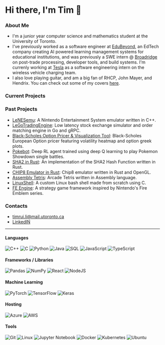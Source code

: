 Hi there, I'm Tim 👋
==================================================================================================
### About Me
- I'm a junior year computer science and mathematics student at the University of Toronto.
- I've previously worked as a software engineer at [EduBeyond](https://www.edubeyond.dev/), an EdTech company creating AI powered learning management systems for educational institutions, and was previously a SWE intern @ [Broadridge](https://www.broadridge.com/) on post-trade processing, developer tools, and build systems. I'm currenly working at [Tesla](https://www.tesla.com/) as a software engineering intern on the wireless vehicle charging team.
- I also love playing guitar, and am a big fan of RHCP, John Mayer, and Hendrix. You can check out some of my covers [here](https://www.instagram.com/ltrui_guitar).

### Current Projects

### Past Projects
- [LeNESemu](https://github.com/Heian0/LeNESemu): A Nintendo Entertainment System emulator written in C++.
- [LeGoTradingEngine](https://github.com/Heian0/LeGoTradingEngine): Low latency stock exchange simulator and order matching engine in Go and gRPC.
- [Black-Scholes Option Pricer & Visualization Tool](https://github.com/Heian0/Black-Scholes-Visualizer): Black-Scholes European Option pricer featuring volatility heatmap and option greek plots.
- [Pokebot](https://github.com/Heian0/Pokebot): Deep RL agent trained using deep Q learning to play Pokemon Showdown single battles.
- [SHA2 in Rust](https://github.com/Heian0/rust_crypto): An implementation of the SHA2 Hash Function written in Rust.
- [CHIP8 Emulator in Rust](https://github.com/Heian0/chip8_emu_rust): Chip8 emulator written in Rust and OpenGL.
- [Assembly Tetris](https://github.com/Heian0/Assembly-Tetris): Arcade Tetris written in Assembly language.
- [LinuxShell](https://github.com/Heian0/LinuxShell): A custom Linux bash shell made from scratch using C.
- [FE Engine](https://github.com/Heian0/FE-Engine): A strategy game framework inspired by Nintendo's Fire Emblem series.

### Contacts
- timrui.li@mail.utoronto.ca
- [LinkedIN](https://www.linkedin.com/in/timothyli3360/)
--------------------------------------------------------------------------------------------------
#### Languages

![C++](https://img.shields.io/badge/c++-%2300599C.svg?style=for-the-badge&logo=c%2B%2B&logoColor=white)
![C](https://img.shields.io/badge/c-%2300599C.svg?style=for-the-badge&logo=c&logoColor=white)
![Python](https://img.shields.io/badge/python-3670A0?style=for-the-badge&logo=python&logoColor=ffdd54)
![Java](https://img.shields.io/badge/java-%23ED8B00.svg?style=for-the-badge&logo=openjdk&logoColor=white)
![SQL](https://img.shields.io/badge/SQL-CC2927?style=for-the-badge&logo=microsoft%20sql%20server&logoColor=white)
![JavaScript](https://img.shields.io/badge/javascript-%23323330.svg?style=for-the-badge&logo=javascript&logoColor=%23F7DF1E)
![TypeScript](https://img.shields.io/badge/typescript-%23007ACC.svg?style=for-the-badge&logo=typescript&logoColor=white)

#### Frameworks / Libraries

![Pandas](https://img.shields.io/badge/pandas-%23150458.svg?style=for-the-badge&logo=pandas&logoColor=white)
![NumPy](https://img.shields.io/badge/numpy-%23013243.svg?style=for-the-badge&logo=numpy&logoColor=white)
![React](https://img.shields.io/badge/react-%2320232a.svg?style=for-the-badge&logo=react&logoColor=%2361DAFB)
![NodeJS](https://img.shields.io/badge/node.js-6DA55F?style=for-the-badge&logo=node.js&logoColor=white)

#### Machine Learning

![PyTorch](https://img.shields.io/badge/Pytorch-%23D00000.svg?style=for-the-badge&logo=Pytorch&logoColor=white)
![TensorFlow](https://img.shields.io/badge/TensorFlow-%23FF6F00.svg?style=for-the-badge&logo=TensorFlow&logoColor=white)
![Keras](https://img.shields.io/badge/Keras-%23D00000.svg?style=for-the-badge&logo=Keras&logoColor=white)

#### Hosting

![Azure](https://img.shields.io/badge/azure-%230072C6.svg?style=for-the-badge&logo=microsoftazure&logoColor=white)
![AWS](https://img.shields.io/badge/AWS-%23FF9900.svg?style=for-the-badge&logo=amazon-aws&logoColor=white)

#### Tools

![Git](https://img.shields.io/badge/git-%23F05033.svg?style=for-the-badge&logo=git&logoColor=white)
![Linux](https://img.shields.io/badge/Linux-FCC624?style=for-the-badge&logo=linux&logoColor=black)
![Jupyter Notebook](https://img.shields.io/badge/jupyter-%23FA0F00.svg?style=for-the-badge&logo=jupyter&logoColor=white)
![Docker](https://img.shields.io/badge/docker-%230db7ed.svg?style=for-the-badge&logo=docker&logoColor=white)
![Kubernetes](https://img.shields.io/badge/kubernetes-%23326ce5.svg?style=for-the-badge&logo=kubernetes&logoColor=white)
![Ubuntu](https://img.shields.io/badge/Ubuntu-E95420?style=for-the-badge&logo=ubuntu&logoColor=white)

